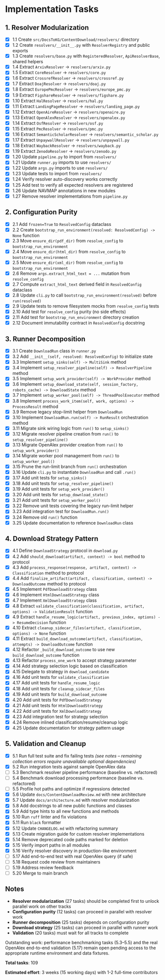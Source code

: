 # Implementation Tasks

## 1. Resolver Modularization

- [x] 1.1 Create `src/DocsToKG/ContentDownload/resolvers/` directory
- [x] 1.2 Create `resolvers/__init__.py` with `ResolverRegistry` and public exports
- [x] 1.3 Create `resolvers/base.py` with `RegisteredResolver`, `ApiResolverBase`, shared helpers
- [x] 1.4 Extract `ArxivResolver` → `resolvers/arxiv.py`
- [x] 1.5 Extract `CoreResolver` → `resolvers/core.py`
- [x] 1.6 Extract `CrossrefResolver` → `resolvers/crossref.py`
- [x] 1.7 Extract `DoajResolver` → `resolvers/doaj.py`
- [x] 1.8 Extract `EuropePmcResolver` → `resolvers/europe_pmc.py`
- [x] 1.9 Extract `FigshareResolver` → `resolvers/figshare.py`
- [x] 1.10 Extract `HalResolver` → `resolvers/hal.py`
- [x] 1.11 Extract `LandingPageResolver` → `resolvers/landing_page.py`
- [x] 1.12 Extract `OpenAireResolver` → `resolvers/openaire.py`
- [x] 1.13 Extract `OpenAlexResolver` → `resolvers/openalex.py`
- [x] 1.14 Extract `OsfResolver` → `resolvers/osf.py`
- [x] 1.15 Extract `PmcResolver` → `resolvers/pmc.py`
- [x] 1.16 Extract `SemanticScholarResolver` → `resolvers/semantic_scholar.py`
- [x] 1.17 Extract `UnpaywallResolver` → `resolvers/unpaywall.py`
- [x] 1.18 Extract `WaybackResolver` → `resolvers/wayback.py`
- [x] 1.19 Extract `ZenodoResolver` → `resolvers/zenodo.py`
- [x] 1.20 Update `pipeline.py` to import from `resolvers/`
- [x] 1.21 Update `runner.py` imports to use `resolvers/`
- [x] 1.22 Update `args.py` imports to use `resolvers/`
- [x] 1.23 Update tests to import from `resolvers/`
- [x] 1.24 Verify resolver auto-discovery works correctly
- [x] 1.25 Add test to verify all expected resolvers are registered
- [x] 1.26 Update NAVMAP annotations in new modules
- [x] 1.27 Remove resolver implementations from `pipeline.py`

## 2. Configuration Purity

- [x] 2.1 Add `frozen=True` to `ResolvedConfig` dataclass
- [x] 2.2 Create `bootstrap_run_environment(resolved: ResolvedConfig) -> None` function
- [x] 2.3 Move `ensure_dir(pdf_dir)` from `resolve_config` to `bootstrap_run_environment`
- [x] 2.4 Move `ensure_dir(html_dir)` from `resolve_config` to `bootstrap_run_environment`
- [x] 2.5 Move `ensure_dir(xml_dir)` from `resolve_config` to `bootstrap_run_environment`
- [x] 2.6 Remove `args.extract_html_text = ...` mutation from `resolve_config`
- [x] 2.7 Compute `extract_html_text` derived field in `ResolvedConfig` dataclass
- [x] 2.8 Update `cli.py` to call `bootstrap_run_environment(resolved)` before `run(resolved)`
- [x] 2.9 Update tests to remove filesystem mocks from `resolve_config` tests
- [x] 2.10 Add test for `resolve_config` purity (no side effects)
- [x] 2.11 Add test for `bootstrap_run_environment` directory creation
- [x] 2.12 Document immutability contract in `ResolvedConfig` docstring

## 3. Runner Decomposition

- [x] 3.1 Create `DownloadRun` class in `runner.py`
- [x] 3.2 Add `__init__(self, resolved: ResolvedConfig)` to initialize state
- [x] 3.3 Implement `setup_sinks(self) -> MultiSink` method
- [x] 3.4 Implement `setup_resolver_pipeline(self) -> ResolverPipeline` method
- [x] 3.5 Implement `setup_work_provider(self) -> WorkProvider` method
- [x] 3.6 Implement `setup_download_state(self, session_factory, robots_cache) -> DownloadState` method
- [x] 3.7 Implement `setup_worker_pool(self) -> ThreadPoolExecutor` method
- [x] 3.8 Implement `process_work_item(self, work, options) -> ProcessResult` method
- [x] 3.9 Remove legacy stop-limit helper from `DownloadRun`
- [x] 3.10 Implement `DownloadRun.run(self) -> RunResult` orchestration method
- [x] 3.11 Migrate sink wiring logic from `run()` to `setup_sinks()`
- [x] 3.12 Migrate resolver pipeline creation from `run()` to `setup_resolver_pipeline()`
- [x] 3.13 Migrate OpenAlex provider creation from `run()` to `setup_work_provider()`
- [x] 3.14 Migrate worker pool management from `run()` to `setup_worker_pool()`
- [x] 3.15 Prune the run-limit branch from `run()` orchestration
- [x] 3.16 Update `cli.py` to instantiate `DownloadRun` and call `.run()`
- [x] 3.17 Add unit tests for `setup_sinks()`
- [x] 3.18 Add unit tests for `setup_resolver_pipeline()`
- [x] 3.19 Add unit tests for `setup_work_provider()`
- [x] 3.20 Add unit tests for `setup_download_state()`
- [x] 3.21 Add unit tests for `setup_worker_pool()`
- [x] 3.22 Remove unit tests covering the legacy run-limit helper
- [x] 3.23 Add integration test for `DownloadRun.run()`
- [x] 3.24 Remove old `run()` function
- [x] 3.25 Update documentation to reference `DownloadRun` class

## 4. Download Strategy Pattern

- [x] 4.1 Define `DownloadStrategy` protocol in `download.py`
- [x] 4.2 Add `should_download(artifact, context) -> bool` method to protocol
- [x] 4.3 Add `process_response(response, artifact, context) -> Classification` method to protocol
- [x] 4.4 Add `finalize_artifact(artifact, classification, context) -> DownloadOutcome` method to protocol
- [x] 4.5 Implement `PdfDownloadStrategy` class
- [x] 4.6 Implement `HtmlDownloadStrategy` class
- [x] 4.7 Implement `XmlDownloadStrategy` class
- [x] 4.8 Extract `validate_classification(classification, artifact, options) -> ValidationResult` function
- [x] 4.9 Extract `handle_resume_logic(artifact, previous_index, options) -> ResumeDecision` function
- [x] 4.10 Extract `cleanup_sidecar_files(artifact, classification, options) -> None` function
- [x] 4.11 Extract `build_download_outcome(artifact, classification, attempts) -> DownloadOutcome` function
- [x] 4.12 Refactor `_build_download_outcome` to use new `build_download_outcome` function
- [x] 4.13 Refactor `process_one_work` to accept strategy parameter
- [x] 4.14 Add strategy selection logic based on classification
- [x] 4.15 Delegate to strategy in `download_candidate`
- [x] 4.16 Add unit tests for `validate_classification`
- [x] 4.17 Add unit tests for `handle_resume_logic`
- [x] 4.18 Add unit tests for `cleanup_sidecar_files`
- [x] 4.19 Add unit tests for `build_download_outcome`
- [x] 4.20 Add unit tests for `PdfDownloadStrategy`
- [x] 4.21 Add unit tests for `HtmlDownloadStrategy`
- [x] 4.22 Add unit tests for `XmlDownloadStrategy`
- [x] 4.23 Add integration test for strategy selection
- [x] 4.24 Remove inlined classification/resume/cleanup logic
- [x] 4.25 Update documentation for strategy pattern usage

## 5. Validation and Cleanup

- [x] 5.1 Run full test suite and fix failing tests *(see notes – remaining collection errors require unavailable optional dependencies)*
- [x] 5.2 Run integration tests against sample OpenAlex data
- [ ] 5.3 Benchmark resolver pipeline performance (baseline vs. refactored)
- [ ] 5.4 Benchmark download processing performance (baseline vs. refactored)
- [ ] 5.5 Profile hot paths and optimize if regressions detected
- [x] 5.6 Update `docs/ContentDownloadReview.md` with new architecture
- [x] 5.7 Update `docs/architecture.md` with resolver modularization
- [x] 5.8 Add docstrings to all new public functions and classes
- [x] 5.9 Add type hints to all new functions and methods
- [x] 5.10 Run `ruff` linter and fix violations
- [x] 5.11 Run `black` formatter
- [x] 5.12 Update `CHANGELOG.md` with refactoring summary
- [x] 5.13 Create migration guide for custom resolver implementations
- [x] 5.14 Remove deprecated code paths marked for deletion
- [x] 5.15 Verify import paths in all modules
- [x] 5.16 Verify resolver discovery in production-like environment
- [ ] 5.17 Add end-to-end test with real OpenAlex query (if safe)
- [ ] 5.18 Request code review from maintainers
- [ ] 5.19 Address review feedback
- [ ] 5.20 Merge to main branch

## Notes

- **Resolver modularization** (27 tasks) should be completed first to unlock parallel work on other tracks
- **Configuration purity** (12 tasks) can proceed in parallel with resolver work
- **Runner decomposition** (25 tasks) depends on configuration purity
- **Download strategy** (25 tasks) can proceed in parallel with runner work
- **Validation** (20 tasks) must wait for all tracks to complete

Outstanding work: performance benchmarking tasks (5.3–5.5) and the real
OpenAlex end-to-end validation (5.17) remain open pending access to the
appropriate runtime environment and data fixtures.

**Total tasks**: 109

**Estimated effort**: 3 weeks (15 working days) with 1-2 full-time contributors
